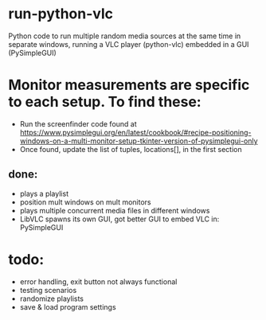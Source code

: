 # run-python-vlc
Python code to run multiple random media sources at the same time in separate windows, running a VLC player (python-vlc) embedded in a GUI (PySimpleGUI)

# Monitor measurements are specific to each setup. To find these:
- Run the screenfinder code found at https://www.pysimplegui.org/en/latest/cookbook/#recipe-positioning-windows-on-a-multi-monitor-setup-tkinter-version-of-pysimplegui-only
- Once found, update the list of tuples, locations[], in the first section


## done:
- plays a playlist
- position mult windows on mult monitors 
- plays multiple concurrent media files in different windows
- LibVLC spawns its own GUI, got better GUI to embed VLC in: PySimpleGUI

# todo:
- error handling, exit button not always functional
- testing scenarios
- randomize playlists
- save & load program settings 
